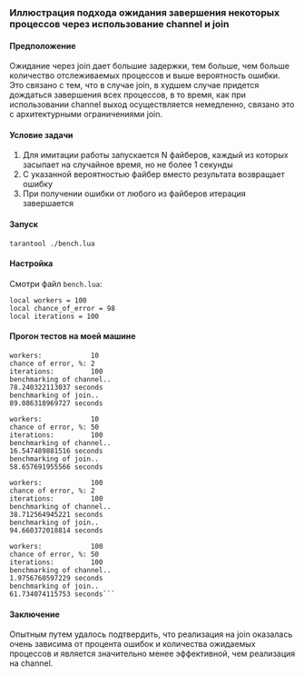 ### Иллюстрация подхода ожидания завершения некоторых процессов через использование channel и join

#### Предположение

Ожидание через join дает большие задержки, тем больше, чем больше количество отслеживаемых процессов и выше вероятность ошибки. Это связано с тем, что в случае join, в худшем случае придется дождаться завершения всех процессов, в то время, как при использовании channel выход осуществляется немедленно, связано это с архитектурными ограничениями join.

#### Условие задачи

1. Для имитации работы запускается N файберов, каждый из которых засыпает на случайное время, но не более 1 секунды
2. С указанной вероятностью файбер вместо результата возвращает ошибку
3. При получении ошибки от любого из файберов итерация завершается

#### Запуск

```
tarantool ./bench.lua
```

#### Настройка

Смотри файл ```bench.lua```:

```
local workers = 100
local chance_of_error = 98
local iterations = 100
```

#### Прогон тестов на моей машине

```
workers:            10
chance of error, %: 2
iterations:         100
benchmarking of channel..
78.240322113037 seconds
benchmarking of join..
89.086318969727 seconds
```

```
workers:            10
chance of error, %: 50
iterations:         100
benchmarking of channel..
16.547489881516 seconds
benchmarking of join..
58.657691955566 seconds
```

```
workers:            100
chance of error, %: 2
iterations:         100
benchmarking of channel..
38.712564945221 seconds
benchmarking of join..
94.660372018814 seconds
```

```
workers:            100
chance of error, %: 50
iterations:         100
benchmarking of channel..
1.9756760597229 seconds
benchmarking of join..
61.734074115753 seconds```
```

#### Заключение

Опытным путем удалось подтвердить, что реализация на join оказалась очень зависима от процента ошибок и количества ожидаемых процессов и является значительно менее эффективной, чем реализация на channel.
